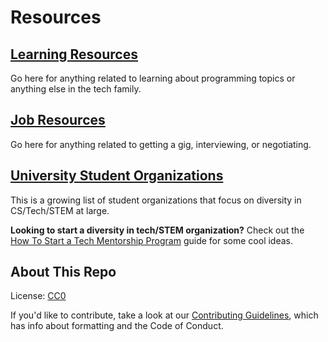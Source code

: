 # Resources

## [Learning Resources](learning_resources.md)

Go here for anything related to learning about programming topics or anything
else in the tech family.

## [Job Resources](job_resources.md)

Go here for anything related to getting a gig, interviewing, or negotiating.

## [University Student Organizations](University-Student-Organizations.md)

This is a growing list of student organizations that focus on diversity in
CS/Tech/STEM at large.

**Looking to start a diversity in tech/STEM organization?** Check out the [How To Start a Tech Mentorship Program](https://github.com/Ladies-Storm-Hackathons/Resources/blob/master/HowTo-Tech-Mentorship.md) guide for some cool ideas.

## About This Repo

License: [CC0](https://creativecommons.org/publicdomain/zero/1.0/)

If you'd like to contribute, take a look at our
[Contributing Guidelines](CONTRIBUTING.md), which has info about formatting and
the Code of Conduct.
